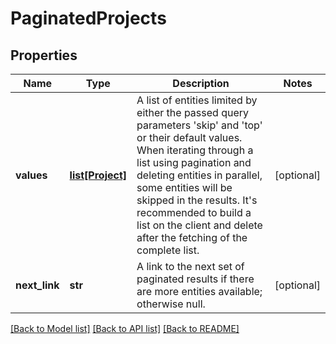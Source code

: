 # PaginatedProjects

## Properties
Name | Type | Description | Notes
------------ | ------------- | ------------- | -------------
**values** | [**list[Project]**](Project.md) | A list of entities limited by either the passed query parameters &#x27;skip&#x27; and &#x27;top&#x27; or their default values.                When iterating through a list using pagination and deleting entities in parallel, some entities will be skipped in the results.  It&#x27;s recommended to build a list on the client and delete after the fetching of the complete list. | [optional] 
**next_link** | **str** | A link to the next set of paginated results if there are more entities available; otherwise null. | [optional] 

[[Back to Model list]](../README.md#documentation-for-models) [[Back to API list]](../README.md#documentation-for-api-endpoints) [[Back to README]](../README.md)

